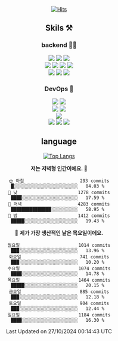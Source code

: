 <div align="center">

[![Hits](https://hits.seeyoufarm.com/api/count/incr/badge.svg?url=https%3A%2F%2Fgithub.com%2Fzxcv9203%2Fhit-counter&count_bg=%23FF7272&title_bg=%23324C2E&icon=codeigniter.svg&icon_color=%23DD5B5B&title=%EB%B0%A9%EB%AC%B8%EC%9E%90&edge_flat=false)](https://hits.seeyoufarm.com)
  
## Skils ⚒️

### backend 🧑‍💻
  
<img src="https://img.shields.io/badge/Java-FF6600?style=flat-square&logo=buymeacoffee&logoColor=white"/>
<img src="https://img.shields.io/badge/Go-0099FF?style=flat-square&logo=go&logoColor=white"/>
<img src="https://img.shields.io/badge/Kotlin-7F52FF?style=flat-square&logo=kotlin&logoColor=white"/>
  
  
<br />
  
<img src="https://img.shields.io/badge/Spring-339933?style=flat-square&logo=Spring&logoColor=white"/>
<img src="https://img.shields.io/badge/Spring Boot-339933?style=flat-square&logo=Spring Boot&logoColor=white"/>
<img src="https://img.shields.io/badge/Spring Security-339933?style=flat-square&logo=Spring Security&logoColor=white"/>
  
<img src="https://img.shields.io/badge/Spring Data JPA-339933?style=flat-square&logo=Hibernate&logoColor=white"/>

<br />
  
  <img src="https://img.shields.io/badge/mysql-0099FF?style=flat-square&logo=mysql&logoColor=white"/>
  <img src="https://img.shields.io/badge/mariadb-0099FF?style=flat-square&logo=mariadb&logoColor=white"/>
  <img src="https://img.shields.io/badge/mongoDB-47A248?style=flat-square&logo=mongodb&logoColor=white"/>
  
  
### DevOps 🚀
  
  <img src="https://img.shields.io/badge/docker-2496ED?style=flat-square&logo=docker&logoColor=white"/>
  <img src="https://img.shields.io/badge/kubernetes-326CE5?style=flat-square&logo=kubernetes&logoColor=white"/>
  
  <br />
  
  <img src="https://img.shields.io/badge/Github Actions-2088FF?style=flat-square&logo=githubactions&logoColor=white"/>
  <img src="https://img.shields.io/badge/Jenkins-D24939?style=flat-square&logo=jenkins&logoColor=white"/>
  
  
  <br />
  <img src="https://img.shields.io/badge/terraform-7B42BC?style=flat-square&logo=terraform&logoColor=white"/>
  
  <br />
  <img src="https://img.shields.io/badge/Amazon AWS-232F3E?style=flat-square&logo=Amazon AWS&logoColor=white"/>

  <img src="https://img.shields.io/badge/GCP-4285F4?style=flat-square&logo=googlecloud&logoColor=white"/>
  <img src="https://img.shields.io/badge/NCP-03C75A?style=flat-square&logo=naver&logoColor=white"/>
  
  
## language

[![Top Langs](https://github-readme-stats.vercel.app/api/top-langs/?username=zxcv9203&hide=html&exclude_repo=zxcv9203.github.io,golB&theme=grate-gatsby)](https://github.com/zxcv9203/github-readme-stats)
  
<!--START_SECTION:waka-->
**저는 저녁형 인간이에요. 🦉** 

```text
🌞 아침                     293 commits         █░░░░░░░░░░░░░░░░░░░░░░░░   04.03 % 
🌆 낮　                     1278 commits        ████░░░░░░░░░░░░░░░░░░░░░   17.59 % 
🌃 저녁                     4283 commits        ███████████████░░░░░░░░░░   58.95 % 
🌙 밤　                     1412 commits        █████░░░░░░░░░░░░░░░░░░░░   19.43 % 
```
📅 **제가 가장 생산적인 날은 목요일이에요.** 

```text
월요일                      1014 commits        ███░░░░░░░░░░░░░░░░░░░░░░   13.96 % 
화요일                      741 commits         ███░░░░░░░░░░░░░░░░░░░░░░   10.20 % 
수요일                      1074 commits        ████░░░░░░░░░░░░░░░░░░░░░   14.78 % 
목요일                      1464 commits        █████░░░░░░░░░░░░░░░░░░░░   20.15 % 
금요일                      885 commits         ███░░░░░░░░░░░░░░░░░░░░░░   12.18 % 
토요일                      904 commits         ███░░░░░░░░░░░░░░░░░░░░░░   12.44 % 
일요일                      1184 commits        ████░░░░░░░░░░░░░░░░░░░░░   16.30 % 
```



 Last Updated on 27/10/2024 00:14:43 UTC
<!--END_SECTION:waka-->
  
</div>

